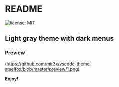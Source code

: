 # README
![license: MIT](https://img.shields.io/badge/license-MIT-A31F34)

## Light gray theme with dark menus

### Preview

(https://github.com/mir3x/vscode-theme-steelfox/blob/master/preview/1.png)

**Enjoy!**
